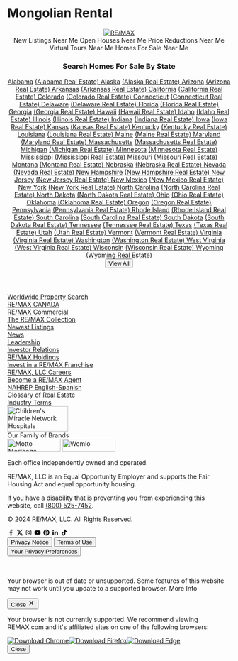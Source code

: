 # Mongolian Rental
<!doctype html>
<html data-n-head-ssr lang="en" data-n-head="%7B%22lang%22:%7B%22ssr%22:%22en%22%7D%7D">
  <head >
    <title>Real Estate, Homes for Sale, Home Values, Agents and Advice | RE/MAX</title><meta data-n-head="ssr" charset="utf-8"><meta data-n-head="ssr" name="google-site-verification" content="DNfEMQTm-Fcep3V_LUmztTa8sT4xHv1CjZ3tqNsUJAQ"><meta data-n-head="ssr" name="viewport" content="width=device-width, initial-scale=1, viewport-fit=cover"><meta data-n-head="ssr" name="facebook-domain-verification" content="l09r0fpqnm56wrh69okdhr85b5c5kc"><meta data-n-head="ssr" data-hid="description" name="description" content="Looking to buy or sell a home? We&#x27;ve got you covered! Check out our property listings and find an experienced RE/MAX agent in your market."><meta data-n-head="ssr" data-hid="ogDescription" property="og:description" content="Looking to buy or sell a home? We&#x27;ve got you covered! Check out our property listings and find an experienced RE/MAX agent in your market."><meta data-n-head="ssr" data-hid="ogTitle" property="og:title" content="Real Estate, Homes for Sale, Home Values, Agents and Advice | RE/MAX"><meta data-n-head="ssr" data-hid="ogUrl" property="og:url" content="https://www.remax.com/"><meta data-n-head="ssr" data-hid="ogImage" property="og:image" content="https://peak-static-prod.remax.eng.remax.tech/web/images/nice-house.jpg"><link data-n-head="ssr" rel="preconnect" href="https://fonts.gstatic.com/"><link data-n-head="ssr" rel="preconnect" href="https://peak-static-prod.remax.eng.remax.tech/web"><link data-n-head="ssr" rel="preconnect" href="https://remax-static.imgix.net/"><link data-n-head="ssr" rel="icon" type="image/x-icon" href="/favicon.ico"><link data-n-head="ssr" rel="stylesheet" href="https://fonts.googleapis.com/css?family=Montserrat:300,400,500,600,700&amp;display=swap"><link data-n-head="ssr" data-hid="canonical" rel="canonical" href="https://www.remax.com/"><script data-n-head="ssr" type="application/ld+json">{"@context":"http://schema.org","@type":"Organization","logo":"https://peak-static-prod.remax.eng.remax.tech/web/branding/REMAX-logo.svg","address":{"@type":"PostalAddress","addressLocality":"Denver, CO","postalCode":"80237","streetAddress":"5075 S. Syracuse Street"},"email":"webmaster@remax.com","faxNumber":"303-796-3599","member":[{"@type":"Organization"}],"name":"RE/MAX, LLC (RMAX)","telephone":"303-770-5531","url":"https://www.remax.com/"}</script><script data-n-head="ssr" nomodule="true">
            var browserBanner = document.getElementById('unsupported-browser-banner')
            if (browserBanner) {
              browserBanner.classList.add('show')
            }
            function closeBanner() {
              browserBanner.classList.remove('show')
            }</script><script data-n-head="ssr" nomodule="true">
            var browserModal = document.getElementById('unsupported-browser-popup')
            openModal();
            function openModal() {
              if (browserModal) {
                browserModal.classList.add('show')
              }
            }
            function closeModal() {
              if (browserModal) {
                browserModal.classList.remove('show')
              }
            }</script><link rel="preload" href="/_nuxt/runtime.7fb2788.js" as="script"><link rel="preload" href="/_nuxt/commons/app.3bbbb61.js" as="script"><link rel="preload" href="/_nuxt/vendors/app.063ee82.css" as="style"><link rel="preload" href="/_nuxt/vendors/app.df1d48e.js" as="script"><link rel="preload" href="/_nuxt/app.ac05d99.css" as="style"><link rel="preload" href="/_nuxt/app.040d724.js" as="script"><link rel="preload" href="/_nuxt/18.d5c3770.css" as="style"><link rel="preload" href="/_nuxt/18.db27fce.js" as="script"><link rel="preload" href="/_nuxt/20.bbe62ee.css" as="style"><link rel="preload" href="/_nuxt/20.2c6c829.js" as="script"><link rel="preload" href="/_nuxt/73.ddb27fc.css" as="style"><link rel="preload" href="/_nuxt/73.0a47861.js" as="script"><link rel="preload" href="/_nuxt/22.1c1c65d.css" as="style"><link rel="preload" href="/_nuxt/22.cd1981b.js" as="script"><link rel="preload" href="/_nuxt/23.e368718.css" as="style"><link rel="preload" href="/_nuxt/23.0742780.js" as="script"><link rel="stylesheet" href="/_nuxt/vendors/app.063ee82.css"><link rel="stylesheet" href="/_nuxt/app.ac05d99.css"><link rel="stylesheet" href="/_nuxt/18.d5c3770.css"><link rel="stylesheet" href="/_nuxt/20.bbe62ee.css"><link rel="stylesheet" href="/_nuxt/73.ddb27fc.css"><link rel="stylesheet" href="/_nuxt/22.1c1c65d.css"><link rel="stylesheet" href="/_nuxt/23.e368718.css">
  </head>
  <body class="theme-remax" data-n-head="%7B%22class%22:%7B%22ssr%22:%5B%22theme-remax%22%5D%7D%7D">
    <div data-server-rendered="true" id="__nuxt"><!----><div id="__layout"><div class="REMAX" data-v-6ac800b4><header id="overview" class="header noprint" data-v-29608d91 data-v-6ac800b4><nav data-test="site-navigation" class="navigation fixed" data-v-29608d91><a href="/" aria-current="page" class="router-link-exact-active router-link-active logo" data-v-0ca5bd46 data-v-29608d91><img src="https://peak-static-prod.remax.eng.remax.tech/web/branding/REMAX-logo.svg" lazy="" alt="RE/MAX" class="logo-img" data-v-f4f22814 data-v-0ca5bd46> <h4 data-test="sponsoring-office" class="office office--animated" style="display:none;" data-v-0ca5bd46>
      
      <div class="office-overlay" data-v-0ca5bd46></div></h4></a> <!----> <ul class="utilities ml-auto" data-v-29608d91><li class="ml-1 sm:ml-3" data-v-29608d91><button data-test="d-button" type="button" class="header-link dbutton dbutton-remax minimal icon-left secondary" data-v-41c25b68 data-v-29608d91><svg role="presentation" width="16" height="16" viewBox="0 0 24 24" focusable="false" aria-hidden="true" class="d-icon DIcon" data-v-e46db04e data-v-29608d91><path d="M15.5 14h-.79l-.28-.27A6.471 6.471 0 0 0 16 9.5 6.5 6.5 0 1 0 9.5 16c1.61 0 3.09-.59 4.23-1.57l.27.28v.79l5 4.99L20.49 19l-4.99-5zm-6 0C7.01 14 5 11.99 5 9.5S7.01 5 9.5 5 14 7.01 14 9.5 11.99 14 9.5 14z" class="path-0" data-v-e46db04e></path></svg> <span class="hidden md:inline" data-v-41c25b68 data-v-29608d91>Search</span></button></li> <li class="ml-2 sm:ml-4" data-v-29608d91><button data-test="account-side-menu-button" type="button" class="header-link dbutton dbutton-remax minimal icon-left secondary" data-v-41c25b68 data-v-29608d91><!----> <span class="hidden md:inline" data-v-41c25b68 data-v-29608d91>Account</span></button></li> <li class="utilities-mobile" data-v-29608d91><svg role="presentation" width="16" height="16" viewBox="0 0 24 24" focusable="false" aria-hidden="true" class="utilities-mobile-menu d-icon DIcon" data-v-e46db04e data-v-29608d91><path d="M3 18h18v-2H3v2zm0-5h18v-2H3v2zm0-7v2h18V6H3z" class="path-0" data-v-e46db04e></path></svg></li> <li class="utilities-button" data-v-29608d91><button data-test="d-button" type="button" class="dbutton dbutton-remax icon-left secondary" data-v-41c25b68 data-v-29608d91><svg role="presentation" width="16" height="16" viewBox="0 0 24 24" focusable="false" aria-hidden="true" class="d-icon DIcon" data-v-e46db04e data-v-29608d91><path d="M3 18h18v-2H3v2zm0-5h18v-2H3v2zm0-7v2h18V6H3z" class="path-0" data-v-e46db04e></path></svg>
          Menu
        </button></li></ul></nav></header> <!----> <aside class="account-side-container fixed w-screen transform translate-x-full inactive remax" data-v-b91172f0 data-v-6ac800b4><div data-test="sidebar-overlay" class="backing absolute h-full w-full opacity-0 transition-opacity duration-1000" data-v-b91172f0></div> <div class="content" data-v-b91172f0><!----> <!----> <!----></div></aside> <main data-test="active-page" class="page-component corporate" data-v-6ac800b4><div><section class="relative" data-v-dfc0f9ec><div class="hero-image" data-v-dfc0f9ec></div> <div class="quick-search-container" data-v-dfc0f9ec><div data-test="quick-search" class="quick-search-search quick-search quick-search--corporate" data-v-977a2902 data-v-dfc0f9ec><div class="quick-search__tabs" data-v-977a2902><button data-test="quicksearch-tab-Buy-button" class="dtab dtab--remax dtab--corporate dtab--corporate--remax active" data-v-1a0d544d data-v-977a2902>
      Buy
    </button><button data-test="quicksearch-tab-Rent-button" class="dtab dtab--remax dtab--corporate dtab--corporate--remax" data-v-1a0d544d data-v-977a2902>
      Rent
    </button><button data-test="quicksearch-tab-Sell-button" class="dtab dtab--remax dtab--corporate dtab--corporate--remax" data-v-1a0d544d data-v-977a2902>
      Sell
    </button><button data-test="quicksearch-tab-Agents-button" class="dtab dtab--remax dtab--corporate dtab--corporate--remax" data-v-1a0d544d data-v-977a2902>
      Agents
    </button><button data-test="quicksearch-tab-Offices-button" class="dtab dtab--remax dtab--corporate dtab--corporate--remax" data-v-1a0d544d data-v-977a2902>
      Offices
    </button> </div> <div class="quick-search__tab-content" data-v-977a2902><div class="quick-search__input-wrapper" data-v-977a2902><div placeholder="" class="flex content-center h-full flex-1 min-w-0 quick-search__input" data-v-411cc6ae data-v-977a2902><!----> <div data-test="autocomplete-input-wrapper" class="flex-1 relative" data-v-411cc6ae><label class="dlabel dlabel--remax" data-v-54a2c4a4 data-v-411cc6ae> <span class="sr-only" data-v-54a2c4a4 data-v-411cc6ae>Location</span> <input data-test="autocomplete-input" autocomplete="off" placeholder="" value="" class="search with-button" data-v-54a2c4a4 data-v-411cc6ae> <!----></label> <div data-test="d-dropdown" class="autocomplete-dropdown z-50 pt-4 ddropdown ddropdown--remax" data-v-4299c5b7 data-v-411cc6ae><div class="ml-4 pb-4" data-v-4299c5b7 data-v-411cc6ae>
        No results found
      </div> <!----> <!----> <!----></div> <div style="display:;" data-v-411cc6ae><div data-test="quick-search-placeholder" class="quick-search__placeholder" data-v-411cc6ae data-v-977a2902><span class="quick-search__placeholder-text" data-v-411cc6ae data-v-977a2902>
              Address, City, ZIP, and
            </span> <span class="ml-1 dtooltip dtooltip--remax" data-v-70d52ef8 data-v-977a2902><span class="dtooltip-trigger dtooltip-trigger--remax" data-v-70d52ef8><span class="quick-search__tooltip" data-v-70d52ef8 data-v-977a2902>More</span> </span> <span class="dtooltip-container dtooltip-container--remax" style="display:none;" data-v-70d52ef8><span class="dtooltip-arrow-container dtooltip-arrow-container--remax" data-v-70d52ef8><span class="dtooltip-arrow dtooltip-arrow--remax" data-v-70d52ef8></span></span> <div class="tooltip" data-v-70d52ef8 data-v-977a2902><span class="text-sm" data-v-70d52ef8 data-v-977a2902><b data-v-70d52ef8 data-v-977a2902>Additional search fields: </b>
                  Neighborhood, School District, or MLS
                </span></div></span> <!----></span></div></div></div> <button data-test="submit-autocomplete-button" type="button" aria-label="Search" class="search-button dbutton dbutton-remax" data-v-41c25b68 data-v-411cc6ae><svg role="presentation" width="16" height="16" viewBox="0 0 24 24" focusable="false" aria-hidden="true" class="search-button-icon d-icon DIcon" data-v-e46db04e data-v-411cc6ae><path d="M15.5 14h-.79l-.28-.27A6.471 6.471 0 0 0 16 9.5 6.5 6.5 0 1 0 9.5 16c1.61 0 3.09-.59 4.23-1.57l.27.28v.79l5 4.99L20.49 19l-4.99-5zm-6 0C7.01 14 5 11.99 5 9.5S7.01 5 9.5 5 14 7.01 14 9.5 11.99 14 9.5 14z" class="path-0" data-v-e46db04e></path></svg></button></div></div></div></div> <span class="quick-search-info" data-v-dfc0f9ec><svg role="presentation" width="16" height="16" viewBox="0 0 24 24" focusable="false" aria-hidden="true" class="d-icon DIcon" data-v-e46db04e data-v-dfc0f9ec><path d="M11.52 4V1L7.68 5l3.84 4V6c3.178 0 5.76 2.69 5.76 6 0 1.01-.24 1.97-.672 2.8l1.402 1.46A8.174 8.174 0 0 0 19.2 12c0-4.42-3.437-8-7.68-8zm0 14c-3.178 0-5.76-2.69-5.76-6 0-1.01.24-1.97.672-2.8L5.03 7.74A8.174 8.174 0 0 0 3.84 12c0 4.42 3.437 8 7.68 8v3l3.84-4-3.84-4v3z" class="path-0" data-v-e46db04e></path></svg>Listing Data Last Updated Today At 6:13 AM</span></div></section> <section class="most-trusted-banner" data-v-11333054><div class="sm:w-1/6 m-auto" data-v-11333054><img src="https://remax-static.imgix.net/web/homepage/bmta-red-2024.png?ixlib=js-3.6.0&amp;auto=format%2Ccompress&amp;width=57&amp;height=80&amp;s=ce635a92ddaea696ba92e46bc84c5d49" width="57" height="80" alt="Brand Spark Logo" lazy="" class="brandspark-logo" data-v-11333054></div> <div class="ml-4 md:ml-2" data-v-11333054><h2 class="text-sm font-bold leading-normal my-2" data-v-11333054>
      Voted #1 Most Trusted Real Estate Agents in the USA
    </h2> <p class="text-xs" data-v-11333054>
      Voted most trusted Real Estate Agency brand by American shoppers based on the BrandSpark® American Trust Study, years 2023, 2022 and 2019.
    </p></div></section> <div data-test="image-text" class="container px-0 pt-7 sm:pt-10 pb-4" data-v-04089264><div class="flex flex-col lg:flex-row mb-8" data-v-04089264><div data-test="image-block" class="lg:w-1/2 lg:pr-6 xl:pr-8 pb-2" data-v-04089264><div aria-label="Find a RE/MAX Agent" class="fixed-aspect-ratio" data-v-04089264>
         
      </div></div> <div class="lg:w-1/2 mt-3 lg:mt-0" data-v-04089264><h1 class="title" data-v-04089264>
        Have confidence in any market with us.
      </h1> <p class="mb-5" data-v-04089264>
        RE/MAX<sup data-v-04089264>®</sup> agents have the experience to get the job done in today’s market<sup data-v-04089264>1</sup>, backed by a robust network of over 140,000 agents in more than 9,000 offices worldwide. With our extensive global connections and deep local insights, you gain an edge that transcends what you'll find online. Regardless of market conditions, life moves on—people need to move, sell and buy. RE/MAX agents understand that market shifts open new doors of opportunity, and with a trusted and experienced RE/MAX agent, these opportunities are yours to seize.
      </p> <p class="mb-1" data-v-04089264>
        The right time to move is when you're with the right agent—nobody sells more real estate than RE/MAX<sup data-v-04089264>2</sup>.
      </p> <p class="text-2xs" data-v-04089264><sup data-v-04089264>1, 2</sup>As measured by residential transaction sides.
      </p> <a href="/real-estate-agents" target="_blank" data-v-04089264><button data-test="d-button" type="button" class="mt-6 dbutton dbutton-remax secondary" data-v-41c25b68 data-v-04089264>
          Find Your RE/MAX Agent Today
        </button></a></div></div></div> <div class="quicksearch" data-v-2806ffd0><div class="text-center mb-8" data-v-2806ffd0><h2 class="mb-2" data-v-2806ffd0>
      Popular Searches Nearby
    </h2></div> <div class="quicksearch-container" data-v-2806ffd0><div data-test="quick-search-tile-block-new-listings" class="quicksearch-tile" data-v-2806ffd0><div class="quicksearch-image" data-v-2806ffd0><img src="https://remax-static.imgix.net/web/homepage/01_NewListings.jpg?ixlib=js-3.6.0&amp;auto=format%2Ccompress&amp;width=542&amp;height=339&amp;s=521ad73fccf79a3e78cb9cc27984d2d7" width="542" height="339" alt="New Listings" lazy="" data-v-2806ffd0></div> <p class="quicksearch-text" data-v-2806ffd0>
        New Listings
      </p></div><div data-test="quick-search-tile-block-luxury" class="quicksearch-tile" data-v-2806ffd0><div class="quicksearch-image" data-v-2806ffd0><img src="https://remax-static.imgix.net/web/homepage/02_LuxuryHomes.jpg?ixlib=js-3.6.0&amp;auto=format%2Ccompress&amp;width=542&amp;height=339&amp;s=61dc076f7e16c7c4953f3ab2a79289d8" width="542" height="339" alt="Luxury Homes" lazy="" data-v-2806ffd0></div> <p class="quicksearch-text" data-v-2806ffd0>
        Luxury Homes
      </p></div><div data-test="quick-search-tile-block-open-houses" class="quicksearch-tile" data-v-2806ffd0><div class="quicksearch-image" data-v-2806ffd0><img src="https://remax-static.imgix.net/web/homepage/03_OpenHouses.jpg?ixlib=js-3.6.0&amp;auto=format%2Ccompress&amp;width=542&amp;height=339&amp;s=b1e1a2e333b5ea28bfb8ea22645147e4" width="542" height="339" alt="Open Houses" lazy="" data-v-2806ffd0></div> <p class="quicksearch-text" data-v-2806ffd0>
        Open Houses
      </p></div><div data-test="quick-search-tile-block-price-reduced" class="quicksearch-tile" data-v-2806ffd0><div class="quicksearch-image" data-v-2806ffd0><img src="https://remax-static.imgix.net/web/homepage/04_PriceReductions.jpg?ixlib=js-3.6.0&amp;auto=format%2Ccompress&amp;width=542&amp;height=339&amp;s=8ac91f64c7a999d2a3ecdb848922b961" width="542" height="339" alt="Price Reductions" lazy="" data-v-2806ffd0></div> <p class="quicksearch-text" data-v-2806ffd0>
        Price Reductions
      </p></div><div data-test="quick-search-tile-block-virtual-tours" class="quicksearch-tile" data-v-2806ffd0><div class="quicksearch-image" data-v-2806ffd0><img src="https://remax-static.imgix.net/web/homepage/05_VirtualTours.jpg?ixlib=js-3.6.0&amp;auto=format%2Ccompress&amp;width=542&amp;height=339&amp;s=e75c4809be4327af149c2828a00976de" width="542" height="339" alt="Virtual Tours" lazy="" data-v-2806ffd0></div> <p class="quicksearch-text" data-v-2806ffd0>
        Virtual Tours
      </p></div> <div class="quicksearch-tile" data-v-2806ffd0><div class="quicksearch-image quicksearch-image--darker" data-v-2806ffd0><a href="https://www.remax.com/resources/childrensmiraclenetwork" target="_blank" aria-label="Miracle Homes" data-test="quick-search-tile-block-miracle-homes" data-v-2806ffd0><img src="https://remax-static.imgix.net/web/childrens_hospitals/childrens_hospital.jpg?ixlib=js-3.6.0&amp;auto=format%2Ccompress&amp;width=542&amp;height=339&amp;s=e1169983e5219ce0e6b8539eb9e09cd7" width="542" height="339" alt="Miracle Homes" lazy="" data-v-2806ffd0></a></div> <p data-v-2806ffd0><a href="https://www.remax.com/resources/childrensmiraclenetwork" target="_blank" class="quicksearch-text inline-block" data-v-2806ffd0>
          Miracle Homes
        </a></p></div></div></div> <div class="homepage-cta homepage-cta--left" data-v-1473cf5c><div class="homepage-cta-row homepage-cta-row--left" data-v-1473cf5c><div class="homepage-cta-column" data-v-1473cf5c><div class="homepage-cta-box" data-v-1473cf5c><h3 class="homepage-cta-title" data-v-1473cf5c>
          Get the App
        </h3> <p class="homepage-cta-content" data-v-1473cf5c>
          Finding your dream home just got easier. Our home search app allows you to continue your search for available listings from the convenience of your smartphone or tablet — anytime, anywhere. Save homes you love, request information, schedule showings, and receive push notifications within minutes of homes hitting the market.
        </p> <a data-test="link" href="/mobile-apps" class="homepage-cta-link" data-v-1473cf5c>
          Learn More
        </a> <div class="homepage-cta-buttons" data-v-1473cf5c><a href="https://27un2.app.link/TekcbLQCM3" target="_blank" class="mr-2 sm:mr-4" data-v-1473cf5c><img load="lazy" src="https://peak-static-prod.remax.eng.remax.tech/web/mobile-apps-images/img-badge-app_store.svg" alt="Apple Store" class="homepage-cta-button" data-v-1473cf5c></a> <a href="https://27un2.app.link/TekcbLQCM3" target="_blank" data-v-1473cf5c><img load="lazy" src="https://peak-static-prod.remax.eng.remax.tech/web/mobile-apps-images/img-badge-google_play.svg" alt="Google Play" class="homepage-cta-button" data-v-1473cf5c></a></div></div></div> <div class="homepage-cta-hand" data-v-1473cf5c></div></div></div> <div class="blog-block py-20 bg-grey-lighter" data-v-2aefcf82><div class="container mx-auto px-4" data-v-2aefcf82><h2 data-test="title" class="text-center mb-6" data-v-2aefcf82>
      RE/MAX News
    </h2> <div class="flex flex-col lg:flex-row items-stretch my-2 shadow bg-white" data-v-2aefcf82><div class="blog-image placeholder lg:h-auto lg:w-1/2 xl:w-2/3" data-v-2aefcf82></div> <div class="blog-info lg:w-1/2 xl:w-1/3" data-v-2aefcf82><div class="mb-8" data-v-2aefcf82><h4 class="placeholder title" data-v-2aefcf82></h4> <h6 class="placeholder date mt-4 mb-1" data-v-2aefcf82></h6> <h6 class="placeholder tags mb-4" data-v-2aefcf82></h6> <p class="placeholder content" data-v-2aefcf82></p></div> <div class="flex items-center" data-v-2aefcf82><div class="text-sm" data-v-2aefcf82><span class="placeholder link" data-v-2aefcf82></span></div></div></div></div></div></div> <div data-v-715b73a7><section class="wcl wcl--right wcl--white" data-v-715b73a7><div class="wcl-container" data-v-715b73a7><div class="wcl-content" data-v-715b73a7><img src="" lazy="" data-src="https://media.remax-prod.eng.remax.tech/9883e187-6f7f-3727-9d7f-b4e87dd89a6a/worldmap.png" alt="Worldwide" class="wcl-icon" data-v-f4f22814 data-v-715b73a7> <h2 class="wcl-title" data-v-715b73a7>
          Worldwide
        </h2> <span class="wcl-divider" style="display:;" data-v-715b73a7></span> <h3 class="wcl-subtitle" data-v-715b73a7>
          One World. One Search.
        </h3> <a alt="Worldwide" href="https://global.remax.com/" target="_blank" data-v-715b73a7><button data-test="d-button" type="button" class="wcl-button dbutton dbutton-remax outline" data-v-41c25b68 data-v-715b73a7>
            Search Global
          </button></a></div></div> <div class="wcl-overlay" data-v-715b73a7></div></section><section class="wcl wcl--left wcl--black" data-v-715b73a7><div class="wcl-container" data-v-715b73a7><div class="wcl-content" data-v-715b73a7><img src="" lazy="" data-src="https://media.remax-prod.eng.remax.tech/ed03ac06-4d95-3f3d-85d1-c2915e1466c2/commercial.png" alt="Commercial" class="wcl-icon" data-v-f4f22814 data-v-715b73a7> <h2 class="wcl-title" data-v-715b73a7>
          Commercial
        </h2> <span class="wcl-divider" style="display:;" data-v-715b73a7></span> <h3 class="wcl-subtitle" data-v-715b73a7>
          Commercial with Confidence
        </h3> <a alt="Commercial" href="http://www.remaxcommercial.com/" target="_blank" data-v-715b73a7><button data-test="d-button" type="button" class="wcl-button dbutton dbutton-remax white outline" data-v-41c25b68 data-v-715b73a7>
            Explore Commercial Real Estate
          </button></a></div></div> <div class="wcl-overlay" data-v-715b73a7></div></section><section class="wcl wcl--right wcl--blue" data-v-715b73a7><div class="wcl-container" data-v-715b73a7><div class="wcl-content" data-v-715b73a7><img src="" lazy="" data-src="https://media.remax-prod.eng.remax.tech/868d7bce-0109-34ae-a054-4762c4966f4b/collection.png" alt="Luxury" class="wcl-icon" data-v-f4f22814 data-v-715b73a7> <h2 class="wcl-title" data-v-715b73a7>
          Luxury
        </h2> <span class="wcl-divider" style="display:;" data-v-715b73a7></span> <h3 class="wcl-subtitle" data-v-715b73a7>
          Fine Homes &amp; Luxury Properties
        </h3> <div alt="Luxury" href="https://remax.com/luxury/" target="_blank" data-v-715b73a7><button data-test="d-button" type="button" class="wcl-button dbutton dbutton-remax white outline" data-v-41c25b68 data-v-715b73a7>
            Discover Luxury
          </button></div></div></div> <div class="wcl-overlay" data-v-715b73a7></div></section></div> <section data-test="popular-search-links-section" class="container mt-12" data-v-148f8f2a><h3 class="links-header" data-v-148f8f2a>
    Popular Real Estate Searches
  </h3> <div class="links-section" data-v-148f8f2a><span class="my-1 pr-2 block" data-v-148f8f2a><a data-test="popular-search-link-new-listings" role="button" class="popular-search-link dlink dlink--remax" data-v-2555008e data-v-148f8f2a>
        New Listings Near Me
      </a></span><span class="my-1 pr-2 block" data-v-148f8f2a><a data-test="popular-search-link-open-houses" role="button" class="popular-search-link dlink dlink--remax" data-v-2555008e data-v-148f8f2a>
        Open Houses Near Me
      </a></span><span class="my-1 pr-2 block" data-v-148f8f2a><a data-test="popular-search-link-price-reduced" role="button" class="popular-search-link dlink dlink--remax" data-v-2555008e data-v-148f8f2a>
        Price Reductions Near Me
      </a></span><span class="my-1 pr-2 block" data-v-148f8f2a><a data-test="popular-search-link-virtual-tours" role="button" class="popular-search-link dlink dlink--remax" data-v-2555008e data-v-148f8f2a>
        Virtual Tours Near Me
      </a></span><span class="my-1 pr-2 block" data-v-148f8f2a><a data-test="popular-search-link-homes-for-sale" role="button" class="popular-search-link dlink dlink--remax" data-v-2555008e data-v-148f8f2a>
        Homes For Sale Near Me
      </a></span></div></section> <section data-test="state-search-links-section" class="container my-12" data-v-762cb3f1><h3 class="state-links-header" data-v-762cb3f1>
    Search Homes For Sale By State
  </h3> <div class="state-links-section collapsed" data-v-762cb3f1><span class="my-1 pr-2 block" data-v-762cb3f1><a href="/state/al" data-v-762cb3f1>Alabama</a> <a href="/homes-for-sale/al" data-test="state-search-link" data-v-762cb3f1>
        (Alabama Real Estate)
      </a></span><span class="my-1 pr-2 block" data-v-762cb3f1><a href="/state/ak" data-v-762cb3f1>Alaska</a> <a href="/homes-for-sale/ak" data-test="state-search-link" data-v-762cb3f1>
        (Alaska Real Estate)
      </a></span><span class="my-1 pr-2 block" data-v-762cb3f1><a href="/state/az" data-v-762cb3f1>Arizona</a> <a href="/homes-for-sale/az" data-test="state-search-link" data-v-762cb3f1>
        (Arizona Real Estate)
      </a></span><span class="my-1 pr-2 block" data-v-762cb3f1><a href="/state/ar" data-v-762cb3f1>Arkansas</a> <a href="/homes-for-sale/ar" data-test="state-search-link" data-v-762cb3f1>
        (Arkansas Real Estate)
      </a></span><span class="my-1 pr-2 block" data-v-762cb3f1><a href="/state/ca" data-v-762cb3f1>California</a> <a href="/homes-for-sale/ca" data-test="state-search-link" data-v-762cb3f1>
        (California Real Estate)
      </a></span><span class="my-1 pr-2 block" data-v-762cb3f1><a href="/state/co" data-v-762cb3f1>Colorado</a> <a href="/homes-for-sale/co" data-test="state-search-link" data-v-762cb3f1>
        (Colorado Real Estate)
      </a></span><span class="my-1 pr-2 block" data-v-762cb3f1><a href="/state/ct" data-v-762cb3f1>Connecticut</a> <a href="/homes-for-sale/ct" data-test="state-search-link" data-v-762cb3f1>
        (Connecticut Real Estate)
      </a></span><span class="my-1 pr-2 block" data-v-762cb3f1><a href="/state/de" data-v-762cb3f1>Delaware</a> <a href="/homes-for-sale/de" data-test="state-search-link" data-v-762cb3f1>
        (Delaware Real Estate)
      </a></span><span class="my-1 pr-2 block" data-v-762cb3f1><a href="/state/fl" data-v-762cb3f1>Florida</a> <a href="/homes-for-sale/fl" data-test="state-search-link" data-v-762cb3f1>
        (Florida Real Estate)
      </a></span><span class="my-1 pr-2 block" data-v-762cb3f1><a href="/state/ga" data-v-762cb3f1>Georgia</a> <a href="/homes-for-sale/ga" data-test="state-search-link" data-v-762cb3f1>
        (Georgia Real Estate)
      </a></span><span class="my-1 pr-2 block" data-v-762cb3f1><a href="/state/hi" data-v-762cb3f1>Hawaii</a> <a href="/homes-for-sale/hi" data-test="state-search-link" data-v-762cb3f1>
        (Hawaii Real Estate)
      </a></span><span class="my-1 pr-2 block" data-v-762cb3f1><a href="/state/id" data-v-762cb3f1>Idaho</a> <a href="/homes-for-sale/id" data-test="state-search-link" data-v-762cb3f1>
        (Idaho Real Estate)
      </a></span><span class="my-1 pr-2 block" data-v-762cb3f1><a href="/state/il" data-v-762cb3f1>Illinois</a> <a href="/homes-for-sale/il" data-test="state-search-link" data-v-762cb3f1>
        (Illinois Real Estate)
      </a></span><span class="my-1 pr-2 block" data-v-762cb3f1><a href="/state/in" data-v-762cb3f1>Indiana</a> <a href="/homes-for-sale/in" data-test="state-search-link" data-v-762cb3f1>
        (Indiana Real Estate)
      </a></span><span class="my-1 pr-2 block" data-v-762cb3f1><a href="/state/ia" data-v-762cb3f1>Iowa</a> <a href="/homes-for-sale/ia" data-test="state-search-link" data-v-762cb3f1>
        (Iowa Real Estate)
      </a></span><span class="my-1 pr-2 block" data-v-762cb3f1><a href="/state/ks" data-v-762cb3f1>Kansas</a> <a href="/homes-for-sale/ks" data-test="state-search-link" data-v-762cb3f1>
        (Kansas Real Estate)
      </a></span><span class="my-1 pr-2 block" data-v-762cb3f1><a href="/state/ky" data-v-762cb3f1>Kentucky</a> <a href="/homes-for-sale/ky" data-test="state-search-link" data-v-762cb3f1>
        (Kentucky Real Estate)
      </a></span><span class="my-1 pr-2 block" data-v-762cb3f1><a href="/state/la" data-v-762cb3f1>Louisiana</a> <a href="/homes-for-sale/la" data-test="state-search-link" data-v-762cb3f1>
        (Louisiana Real Estate)
      </a></span><span class="my-1 pr-2 block" data-v-762cb3f1><a href="/state/me" data-v-762cb3f1>Maine</a> <a href="/homes-for-sale/me" data-test="state-search-link" data-v-762cb3f1>
        (Maine Real Estate)
      </a></span><span class="my-1 pr-2 block" data-v-762cb3f1><a href="/state/md" data-v-762cb3f1>Maryland</a> <a href="/homes-for-sale/md" data-test="state-search-link" data-v-762cb3f1>
        (Maryland Real Estate)
      </a></span><span class="my-1 pr-2 block" data-v-762cb3f1><a href="/state/ma" data-v-762cb3f1>Massachusetts</a> <a href="/homes-for-sale/ma" data-test="state-search-link" data-v-762cb3f1>
        (Massachusetts Real Estate)
      </a></span><span class="my-1 pr-2 block" data-v-762cb3f1><a href="/state/mi" data-v-762cb3f1>Michigan</a> <a href="/homes-for-sale/mi" data-test="state-search-link" data-v-762cb3f1>
        (Michigan Real Estate)
      </a></span><span class="my-1 pr-2 block" data-v-762cb3f1><a href="/state/mn" data-v-762cb3f1>Minnesota</a> <a href="/homes-for-sale/mn" data-test="state-search-link" data-v-762cb3f1>
        (Minnesota Real Estate)
      </a></span><span class="my-1 pr-2 block" data-v-762cb3f1><a href="/state/ms" data-v-762cb3f1>Mississippi</a> <a href="/homes-for-sale/ms" data-test="state-search-link" data-v-762cb3f1>
        (Mississippi Real Estate)
      </a></span><span class="my-1 pr-2 block" data-v-762cb3f1><a href="/state/mo" data-v-762cb3f1>Missouri</a> <a href="/homes-for-sale/mo" data-test="state-search-link" data-v-762cb3f1>
        (Missouri Real Estate)
      </a></span><span class="my-1 pr-2 block" data-v-762cb3f1><a href="/state/mt" data-v-762cb3f1>Montana</a> <a href="/homes-for-sale/mt" data-test="state-search-link" data-v-762cb3f1>
        (Montana Real Estate)
      </a></span><span class="my-1 pr-2 block" data-v-762cb3f1><a href="/state/ne" data-v-762cb3f1>Nebraska</a> <a href="/homes-for-sale/ne" data-test="state-search-link" data-v-762cb3f1>
        (Nebraska Real Estate)
      </a></span><span class="my-1 pr-2 block" data-v-762cb3f1><a href="/state/nv" data-v-762cb3f1>Nevada</a> <a href="/homes-for-sale/nv" data-test="state-search-link" data-v-762cb3f1>
        (Nevada Real Estate)
      </a></span><span class="my-1 pr-2 block" data-v-762cb3f1><a href="/state/nh" data-v-762cb3f1>New Hampshire</a> <a href="/homes-for-sale/nh" data-test="state-search-link" data-v-762cb3f1>
        (New Hampshire Real Estate)
      </a></span><span class="my-1 pr-2 block" data-v-762cb3f1><a href="/state/nj" data-v-762cb3f1>New Jersey</a> <a href="/homes-for-sale/nj" data-test="state-search-link" data-v-762cb3f1>
        (New Jersey Real Estate)
      </a></span><span class="my-1 pr-2 block" data-v-762cb3f1><a href="/state/nm" data-v-762cb3f1>New Mexico</a> <a href="/homes-for-sale/nm" data-test="state-search-link" data-v-762cb3f1>
        (New Mexico Real Estate)
      </a></span><span class="my-1 pr-2 block" data-v-762cb3f1><a href="/state/ny" data-v-762cb3f1>New York</a> <a href="/homes-for-sale/ny" data-test="state-search-link" data-v-762cb3f1>
        (New York Real Estate)
      </a></span><span class="my-1 pr-2 block" data-v-762cb3f1><a href="/state/nc" data-v-762cb3f1>North Carolina</a> <a href="/homes-for-sale/nc" data-test="state-search-link" data-v-762cb3f1>
        (North Carolina Real Estate)
      </a></span><span class="my-1 pr-2 block" data-v-762cb3f1><a href="/state/nd" data-v-762cb3f1>North Dakota</a> <a href="/homes-for-sale/nd" data-test="state-search-link" data-v-762cb3f1>
        (North Dakota Real Estate)
      </a></span><span class="my-1 pr-2 block" data-v-762cb3f1><a href="/state/oh" data-v-762cb3f1>Ohio</a> <a href="/homes-for-sale/oh" data-test="state-search-link" data-v-762cb3f1>
        (Ohio Real Estate)
      </a></span><span class="my-1 pr-2 block" data-v-762cb3f1><a href="/state/ok" data-v-762cb3f1>Oklahoma</a> <a href="/homes-for-sale/ok" data-test="state-search-link" data-v-762cb3f1>
        (Oklahoma Real Estate)
      </a></span><span class="my-1 pr-2 block" data-v-762cb3f1><a href="/state/or" data-v-762cb3f1>Oregon</a> <a href="/homes-for-sale/or" data-test="state-search-link" data-v-762cb3f1>
        (Oregon Real Estate)
      </a></span><span class="my-1 pr-2 block" data-v-762cb3f1><a href="/state/pa" data-v-762cb3f1>Pennsylvania</a> <a href="/homes-for-sale/pa" data-test="state-search-link" data-v-762cb3f1>
        (Pennsylvania Real Estate)
      </a></span><span class="my-1 pr-2 block" data-v-762cb3f1><a href="/state/ri" data-v-762cb3f1>Rhode Island</a> <a href="/homes-for-sale/ri" data-test="state-search-link" data-v-762cb3f1>
        (Rhode Island Real Estate)
      </a></span><span class="my-1 pr-2 block" data-v-762cb3f1><a href="/state/sc" data-v-762cb3f1>South Carolina</a> <a href="/homes-for-sale/sc" data-test="state-search-link" data-v-762cb3f1>
        (South Carolina Real Estate)
      </a></span><span class="my-1 pr-2 block" data-v-762cb3f1><a href="/state/sd" data-v-762cb3f1>South Dakota</a> <a href="/homes-for-sale/sd" data-test="state-search-link" data-v-762cb3f1>
        (South Dakota Real Estate)
      </a></span><span class="my-1 pr-2 block" data-v-762cb3f1><a href="/state/tn" data-v-762cb3f1>Tennessee</a> <a href="/homes-for-sale/tn" data-test="state-search-link" data-v-762cb3f1>
        (Tennessee Real Estate)
      </a></span><span class="my-1 pr-2 block" data-v-762cb3f1><a href="/state/tx" data-v-762cb3f1>Texas</a> <a href="/homes-for-sale/tx" data-test="state-search-link" data-v-762cb3f1>
        (Texas Real Estate)
      </a></span><span class="my-1 pr-2 block" data-v-762cb3f1><a href="/state/ut" data-v-762cb3f1>Utah</a> <a href="/homes-for-sale/ut" data-test="state-search-link" data-v-762cb3f1>
        (Utah Real Estate)
      </a></span><span class="my-1 pr-2 block" data-v-762cb3f1><a href="/state/vt" data-v-762cb3f1>Vermont</a> <a href="/homes-for-sale/vt" data-test="state-search-link" data-v-762cb3f1>
        (Vermont Real Estate)
      </a></span><span class="my-1 pr-2 block" data-v-762cb3f1><a href="/state/va" data-v-762cb3f1>Virginia</a> <a href="/homes-for-sale/va" data-test="state-search-link" data-v-762cb3f1>
        (Virginia Real Estate)
      </a></span><span class="my-1 pr-2 block" data-v-762cb3f1><a href="/state/wa" data-v-762cb3f1>Washington</a> <a href="/homes-for-sale/wa" data-test="state-search-link" data-v-762cb3f1>
        (Washington Real Estate)
      </a></span><span class="my-1 pr-2 block" data-v-762cb3f1><a href="/state/wv" data-v-762cb3f1>West Virginia</a> <a href="/homes-for-sale/wv" data-test="state-search-link" data-v-762cb3f1>
        (West Virginia Real Estate)
      </a></span><span class="my-1 pr-2 block" data-v-762cb3f1><a href="/state/wi" data-v-762cb3f1>Wisconsin</a> <a href="/homes-for-sale/wi" data-test="state-search-link" data-v-762cb3f1>
        (Wisconsin Real Estate)
      </a></span><span class="my-1 pr-2 block" data-v-762cb3f1><a href="/state/wy" data-v-762cb3f1>Wyoming</a> <a href="/homes-for-sale/wy" data-test="state-search-link" data-v-762cb3f1>
        (Wyoming Real Estate)
      </a></span></div> <button data-test="state-links-expand-button" type="button" class="state-links-expand-button dbutton dbutton-remax link secondary" data-v-41c25b68 data-v-762cb3f1>
    View All
  </button></section></div></main> <footer class="footer noprint" data-v-0ffecb83 data-v-6ac800b4><!----> <div class="footer-directory directory" data-v-0ffecb83><div class="directory-column" data-v-0ffecb83><a href="https://global.remax.com/default.aspx" target="_blank" class="directory-link" data-v-0ffecb83>Worldwide Property Search</a> <br data-v-0ffecb83> <a href="https://www.remax.ca" target="_blank" class="directory-link" data-v-0ffecb83>RE/MAX CANADA</a> <br data-v-0ffecb83> <a href="http://www.remaxcommercial.com/" target="_blank" class="directory-link" data-v-0ffecb83>RE/MAX Commercial</a> <br data-v-0ffecb83> <a href="https://www.remax.com/luxury" target="_blank" class="directory-link" data-v-0ffecb83>The RE/MAX Collection</a></div> <div class="directory-column" data-v-0ffecb83><a href="/new-listings" class="directory-link" data-v-0ffecb83>
        Newest <!---->Listings
      </a> <br data-v-0ffecb83> <a href="https://news.remax.com" target="_blank" class="directory-link" data-v-0ffecb83>News</a> <br data-v-0ffecb83> <a href="https://news.remax.com/leadership" target="_blank" class="directory-link" data-v-0ffecb83>Leadership</a> <br data-v-0ffecb83> <a href="https://investors.remax.com/investor-relations/home/default.aspx" target="_blank" class="directory-link" data-v-0ffecb83>Investor Relations</a></div> <div class="directory-column" data-v-0ffecb83><a href="https://www.remaxholdings.com/" target="_blank" class="directory-link" data-v-0ffecb83>RE/MAX Holdings</a> <br data-v-0ffecb83> <a href="https://franchise.remax.com/" target="_blank" class="directory-link" data-v-0ffecb83>Invest in a RE/MAX Franchise</a> <br data-v-0ffecb83> <a href="https://www.remax.com/careers" target="_blank" class="directory-link" data-v-0ffecb83>RE/MAX, LLC Careers</a> <br data-v-0ffecb83> <a href="https://www.joinremax.com/" target="_blank" class="directory-link" data-v-0ffecb83>Become a RE/MAX Agent</a></div> <div class="directory-column directory-column--small" data-v-0ffecb83><a href="https://nahrep.org/glossary/" target="_blank" class="directory-link directory-link--normal" data-v-0ffecb83>NAHREP English-Spanish<br data-v-0ffecb83>Glossary of Real Estate<br data-v-0ffecb83>Industry Terms</a></div> <div class="directory-column directory-column--end" data-v-0ffecb83><a href="/resources/childrensmiraclenetwork" title="Children's Miracle Network Hospitals" aria-label="Children's Miracle Network Hospitals" data-v-0ffecb83><img src="https://remax-static.imgix.net/web/childrens_hospitals/CMNH_Logo_Primary_White_rgb.png?ixlib=js-3.6.0&amp;auto=format%2Ccompress&amp;width=137&amp;height=57&amp;s=0443f248c6e0138d9d1ac3a76da2f8fc" width="137" height="57" alt="Children's Miracle Network Hospitals" lazy="" class="directory-img" data-v-0ffecb83></a></div></div> <div class="mt-8 w-full p-4 text-center text-white font-semibold" data-v-0ffecb83><div class="w-full border-t border-grey" data-v-0ffecb83><div class="inline-block bg-blue-dark px-4 py-2 relative -translate-y-1/2 tracking-wide text-sm" data-v-0ffecb83>
        Our Family of Brands
      </div> <div class="flex items-center justify-center space-x-8" data-v-0ffecb83><a title="Motto Mortgage" href="https://www.mottomortgage.com/" target="_blank" aria-label="Motto Mortgage" data-v-0ffecb83><img src="https://remax-static.imgix.net/web/motto-mortgage.svg?ixlib=js-3.6.0&amp;auto=format%2Ccompress&amp;width=120&amp;height=28&amp;s=a7f9b028d23e8b17dbdcf906ecc61a8b" width="120" height="28" alt="Motto Mortgage" lazy="" class="directory-img" data-v-0ffecb83></a> <a title="Wemlo" href="https://www.wemlo.io/" target="_blank" aria-label="Wemlo" data-v-0ffecb83><img src="https://remax-static.imgix.net/web/wemlo.svg?ixlib=js-3.6.0&amp;auto=format%2Ccompress&amp;width=120&amp;height=28&amp;s=310f2ed79a37aac9851e6529c4d18ba8" width="120" height="28" alt="Wemlo" lazy="" class="directory-img" data-v-0ffecb83></a></div></div></div> <div class="footer-legal" data-v-0ffecb83><div class="footer-legal-container" data-v-0ffecb83><div class="xl:mr-4" data-v-0ffecb83><p class="footer-legal-disclaimer" data-v-0ffecb83>
          Each office independently owned and operated.
        </p> <p class="footer-legal-disclaimer" data-v-0ffecb83>
          RE/MAX, LLC is an Equal Opportunity Employer and supports the Fair Housing Act and equal opportunity housing.
        </p> <p class="footer-legal-disclaimer" data-v-0ffecb83>
          If you have a disability that is preventing you from experiencing this
          website, call
          <a href="tel:18005257452" class="footer-legal-disclaimer-number" data-v-0ffecb83>(800) 525-7452</a>.
        </p> <p class="footer-legal-disclaimer" data-v-0ffecb83>
          © 2024 RE/MAX, LLC. All Rights Reserved.
        </p></div> <div class="legal-container-info" data-v-0ffecb83><div class="footer-social-links mb-2" data-v-0ffecb83><a href="https://www.facebook.com/remax" aria-label="RE/MAX on Facebook" target="_blank" class="footer-social-link" data-v-0ffecb83><svg role="presentation" width="16" height="16" viewBox="0 0 24 24" focusable="false" aria-hidden="true" class="d-icon DIcon" data-v-e46db04e data-v-0ffecb83><path d="M10.19 22v-9.12H7.12V9.32h3.07V6.7c0-3 1.86-4.7 4.58-4.7a26.11 26.11 0 0 1 2.74.14v3.18h-1.88c-1.48 0-1.77.7-1.77 1.73v2.27h3.53l-.46 3.56h-3.07V22h-3.67z" class="path-0" data-v-e46db04e></path></svg></a> <a href="https://www.twitter.com/remax" aria-label="RE/MAX on X" target="_blank" class="footer-social-link" data-v-0ffecb83><svg role="presentation" width="16" height="16" viewBox="0 0 24 24" focusable="false" aria-hidden="true" class="d-icon DIcon" data-v-e46db04e data-v-0ffecb83><path d="M18.244 2.25H21.552L14.325 10.51L22.827 21.75H16.17L10.956 14.933L4.99 21.75H1.68L9.41 12.915L1.254 2.25H8.08L12.793 8.481L18.244 2.25ZM17.083 19.77H18.916L7.084 4.126H5.117L17.083 19.77Z" class="path-0" data-v-e46db04e></path></svg></a> <a href="https://www.instagram.com/remax/" aria-label="RE/MAX on Instagram" target="_blank" class="footer-social-link" data-v-0ffecb83><svg role="presentation" width="16" height="16" viewBox="0 0 24 24" focusable="false" aria-hidden="true" class="d-icon DIcon" data-v-e46db04e data-v-0ffecb83><path d="M12 4.62h3.64a5.12 5.12 0 0 1 1.67.38c.38.15.72.382 1 .68.298.28.53.62.68 1 .196.536.3 1.1.31 1.67 0 1 .05 1.24.05 3.64 0 2.4 0 2.69-.05 3.64a5.12 5.12 0 0 1-.3 1.68A3.08 3.08 0 0 1 17.31 19c-.536.196-1.1.3-1.67.31-1 0-1.24.05-3.64.05-2.4 0-2.69 0-3.64-.05A5.12 5.12 0 0 1 6.69 19a2.77 2.77 0 0 1-1-.68 2.77 2.77 0 0 1-.68-1 5.12 5.12 0 0 1-.31-1.67v-3.64-3.64A5.12 5.12 0 0 1 5 6.69c.15-.38.382-.72.68-1 .28-.298.62-.53 1-.68a5.12 5.12 0 0 1 1.67-.31h3.64l.01-.08zM12 3H8.29a6.9 6.9 0 0 0-2.19.42A4.64 4.64 0 0 0 3.47 6.1a6.9 6.9 0 0 0-.42 2.19v7.42a6.9 6.9 0 0 0 .42 2.19 4.64 4.64 0 0 0 2.63 2.63 6.9 6.9 0 0 0 2.19.47c1 0 1.27.05 3.71.05s2.75 0 3.71-.05a6.9 6.9 0 0 0 2.19-.42 4.64 4.64 0 0 0 2.63-2.63 6.9 6.9 0 0 0 .47-2.24c0-1 .05-1.27.05-3.71S21 9.25 21 8.29a6.9 6.9 0 0 0-.42-2.19 4.64 4.64 0 0 0-2.68-2.63 6.9 6.9 0 0 0-2.19-.42H12V3zm0 4.38a4.62 4.62 0 1 0 0 9.24 4.62 4.62 0 0 0 0-9.24zM12 15a3 3 0 1 1 0-6 3 3 0 0 1 0 6zm4.8-8.88a1.08 1.08 0 1 0 0 2.16 1.08 1.08 0 0 0 0-2.16z" class="path-0" data-v-e46db04e></path></svg></a> <a href="https://www.youtube.com/remax" aria-label="RE/MAX on Youtube" target="_blank" class="footer-social-link" data-v-0ffecb83><svg role="presentation" width="16" height="16" viewBox="0 0 24 24" focusable="false" aria-hidden="true" class="d-icon DIcon" data-v-e46db04e data-v-0ffecb83><path d="M21.8 8a4.38 4.38 0 0 0-.8-2 2.89 2.89 0 0 0-2-.85C16.2 5 12 5 12 5s-4.2 0-7 .2A2.89 2.89 0 0 0 3 6a4.38 4.38 0 0 0-.8 2 30.31 30.31 0 0 0-.2 3.24v1.52A30.24 30.24 0 0 0 2.2 16a4.44 4.44 0 0 0 .8 2 3.42 3.42 0 0 0 2.21.85C6.8 19 12 19 12 19s4.2 0 7-.21a2.87 2.87 0 0 0 2-.79 4.44 4.44 0 0 0 .79-2 30.24 30.24 0 0 0 .2-3.23v-1.53A30.31 30.31 0 0 0 21.8 8zM9.94 14.59V9l5.41 2.82-5.41 2.77z" class="path-0" data-v-e46db04e></path></svg></a> <a href="https://pinterest.com/remax/" aria-label="RE/MAX on Pinterest" target="_blank" class="footer-social-link" data-v-0ffecb83><svg role="presentation" width="16" height="16" viewBox="0 0 24 24" focusable="false" aria-hidden="true" class="d-icon DIcon" data-v-e46db04e data-v-0ffecb83><path d="M22 12a10 10 0 0 1-13 9.55 10.75 10.75 0 0 0 1.24-2.62c.12-.47.63-2.37.63-2.37a2.66 2.66 0 0 0 2.33 1.14c3 0 5.19-2.77 5.19-6.22a5.87 5.87 0 0 0-6.17-5.77c-4.31 0-6.61 2.9-6.61 6.05 0 1.47.78 3.29 2 3.87.19.09.29 0 .34-.13.05-.13.2-.82.28-1.13a.32.32 0 0 0-.07-.29 3.83 3.83 0 0 1-.75-2.28A4.33 4.33 0 0 1 12 7.46a3.94 3.94 0 0 1 4.17 4.07c0 2.7-1.36 4.57-3.14 4.57a1.45 1.45 0 0 1-1.48-1.8 20.35 20.35 0 0 0 .79-3.3 1.26 1.26 0 0 0-1.27-1.41c-1 0-1.81 1-1.81 2.43a3.6 3.6 0 0 0 .3 1.48s-1 4.19-1.17 5a9.55 9.55 0 0 0 0 2.87A10 10 0 1 1 22 12z" class="path-0" data-v-e46db04e></path></svg></a> <a href="https://www.linkedin.com/company/remax" aria-label="RE/MAX on LinkedIn" target="_blank" class="footer-social-link" data-v-0ffecb83><svg role="presentation" width="16" height="16" viewBox="0 0 24 24" focusable="false" aria-hidden="true" class="d-icon DIcon" data-v-e46db04e data-v-0ffecb83><path d="M6.79 21H3V8.8h3.79V21zM4.9 7.13a2.2 2.2 0 1 1 0-4.4 2.2 2.2 0 0 1 0 4.4zM21 21h-3.79v-5.93c0-1.42 0-3.24-2-3.24S13 13.37 13 15v6H9.17V8.8h3.64v1.66a4 4 0 0 1 3.59-2c3.89.03 4.6 2.54 4.6 5.85V21z" class="path-0" data-v-e46db04e></path></svg></a> <a href="https://www.tiktok.com/@remax" aria-label="RE/MAX on TikTok" target="_blank" class="footer-social-link" data-v-0ffecb83><svg role="presentation" width="16" height="16" viewBox="0 0 24 24" focusable="false" aria-hidden="true" class="d-icon DIcon" data-v-e46db04e data-v-0ffecb83><path d="M18.396 6.009A4.793 4.793 0 0 1 16.218 2h-3.439l-.005 13.78a2.892 2.892 0 0 1-2.885 2.782 2.892 2.892 0 0 1-2.89-2.89 2.894 2.894 0 0 1 2.89-2.891c.297 0 .583.049.853.133v-3.51a6.311 6.311 0 0 0-.853-.062 6.336 6.336 0 0 0-6.329 6.33 6.324 6.324 0 0 0 2.702 5.181A6.292 6.292 0 0 0 9.889 22a6.336 6.336 0 0 0 6.329-6.329V8.684c1.348.968 3 1.538 4.783 1.538V6.784c-.96 0-1.855-.286-2.605-.775Z" class="path-0" data-v-e46db04e></path></svg></a></div> <div class="legal-links" data-v-0ffecb83><div class="flex flex-row align-end justify-end" data-v-0ffecb83><a href="/privacy-notice" data-v-0ffecb83><button data-test="d-button" type="button" class="legal-link dbutton dbutton-remax white minimal" data-v-41c25b68 data-v-0ffecb83>
                Privacy Notice
              </button></a> <a href="/terms-of-use" class="ml-6" data-v-0ffecb83><button data-test="d-button" type="button" class="legal-link dbutton dbutton-remax white minimal" data-v-41c25b68 data-v-0ffecb83>
                Terms of Use
              </button></a></div> <div class="flex flex-row align-end justify-end pl-4" data-v-0ffecb83><button data-test="d-button" type="button" class="legal-link ml-6 dbutton dbutton-remax white minimal" data-v-41c25b68 data-v-0ffecb83>
              Your Privacy Preferences
            </button></div></div></div></div></div></footer> <div class="utility-container" data-v-571efd30 data-v-6ac800b4><!----> <!----> <!----> <!----> <!----> <!----> <!----> <!----> <!----> <svg width="24px" height="24px" viewBox="0 0 24 24" data-v-571efd30><defs data-v-571efd30><clipPath id="heart-clip" data-v-571efd30><path d="M24 11C23.9 10.9 23.7 10.7 23.6 10.5 22.7 9.6 21.5 9 20.2 9 19 9 17.9 9.4 17 10.2 16.1 9.4 15 9 13.9 9 12.5 9 11.3 9.6 10.4 10.5 9.5 11.5 9 12.8 9 14.2 9 17.3 11.4 19.9 15.3 23.8L15.5 24 0 24 0 0 24 0 24 11Z" fill="#000000" data-v-571efd30></path></clipPath></defs></svg> <svg width="30px" height="30px" viewBox="0 0 30 30" data-v-571efd30><defs data-v-571efd30><clipPath id="heart-clip-lg" data-v-571efd30><path d="M30,13.75 C29.875,13.625 29.625,13.375 29.5,13.125 C28.375,12 26.875,11.25 25.25,11.25 C23.75,11.25 22.375,11.75 21.25,12.75 C20.125,11.75 18.75,11.25 17.375,11.25 C15.625,11.25 14.125,12 13,13.125 C11.875,14.375 11.25,16 11.25,17.75 C11.25,21.625 14.25,24.875 19.125,29.75 L19.375,30 L0,30 L0,0 L30,0 L30,13.75 Z" fill="#000000" data-v-571efd30></path></clipPath></defs></svg></div> <div id="unsupported-browser-banner" class="browser-banner" data-v-59e3ca9c data-v-6ac800b4><p class="py-1 pr-8" data-v-59e3ca9c>
    Your browser is out of date or unsupported. Some features of this website may not work until you update to a supported browser.
    <span onclick="openModal()" class="ml-2 text-secondary font-semibold cursor-pointer" data-v-59e3ca9c>
      More Info
    </span></p> <button data-test="d-button" type="button" onclick="closeBanner()" class="dbutton dbutton-remax link secondary icon-right" data-v-41c25b68 data-v-59e3ca9c>
    Close <svg role="presentation" width="16" height="16" viewBox="0 0 24 24" focusable="false" aria-hidden="true" class="d-icon DIcon" data-v-e46db04e data-v-59e3ca9c><path d="M19 6.41L17.59 5 12 10.59 6.41 5 5 6.41 10.59 12 5 17.59 6.41 19 12 13.41 17.59 19 19 17.59 13.41 12z" class="path-0" data-v-e46db04e></path></svg></button></div> <div id="unsupported-browser-popup" class="browser" data-v-2e8080a8 data-v-6ac800b4><div class="browser-modal" data-v-2e8080a8><p data-v-2e8080a8>
      Your browser is not currently supported. We recommend viewing REMAX.com and it's affiliated sites on one of the following browsers:
    </p> <div class="modal-icons" data-v-2e8080a8><a href="https://www.google.com/chrome/" target="_blank" title="Download Chrome" data-v-2e8080a8><img src="" lazy="" data-src="https://peak-static-prod.remax.eng.remax.tech/web/browser-logos/chrome.svg" alt="Download Chrome" class="modal-icon" data-v-f4f22814 data-v-2e8080a8></a><a href="https://www.mozilla.org/en-US/firefox/new/" target="_blank" title="Download Firefox" data-v-2e8080a8><img src="" lazy="" data-src="https://peak-static-prod.remax.eng.remax.tech/web/browser-logos/firefox.svg" alt="Download Firefox" class="modal-icon" data-v-f4f22814 data-v-2e8080a8></a><a href="https://www.microsoft.com/en-us/edge" target="_blank" title="Download Edge" data-v-2e8080a8><img src="" lazy="" data-src="https://peak-static-prod.remax.eng.remax.tech/web/browser-logos/edge.svg" alt="Download Edge" class="modal-icon" data-v-f4f22814 data-v-2e8080a8></a></div> <button data-test="d-button" type="button" onclick="closeModal()" class="modal-close dbutton dbutton-remax secondary" data-v-41c25b68 data-v-2e8080a8>
      Close
    </button></div></div> <!----></div></div></div><script>window.__NUXT__=(function(a,b,c,d,e,f,g,h,i,j,k,l,m,n,o,p,q,r,s,t,u,v,w,x,y,z,A,B,C,D,E,F,G,H,I,J,K,L,M,N,O,P,Q,R,S,T,U,V,W){return {layout:"default",data:[{}],fetch:{},error:a,state:{listings:{"listings/mapSearch":{activeMarkerListing:{},activePopupListing:{},clusters:a,defaultButtonFilters:{specialCriteriaFilter:{text:"Property Attributes",name:"specialCriteria",options:[{text:o,value:o},{text:p,value:p},{text:q,value:q},{text:r,value:r},{text:s,value:s},{text:t,value:t}]},propertyTypeFilter:{text:"Property Type",name:"bPropertyType",options:[{text:u,value:u},{text:v,value:v},{text:w,value:w},{text:x,value:x},{text:y,value:y},{text:z,value:z},{text:A,value:A}]},statusFilter:{text:"Status",name:"bStatus",options:[{text:i,value:i},{text:"Under Contract",value:"Active Under Contract"},{text:B,value:B}]}},defaultToggles:{photosFilter:{text:"Must Have Photos",value:e,name:"minPics"},newListings:{text:"New Listings to Site",name:"newListingOffset",value:e,data:[{text:"Listed Today",value:e},{text:"3 Days",value:3},{text:"7 Days",value:7},{text:"14 Days",value:C},{text:"21 Days",value:21},{text:"30 Days",value:30}]},priceReduced:{text:"Price Reduced",value:C,name:"priceReducedOffset"},luxury:{text:"Luxury",value:b,name:"luxury"},virtualTours:{text:"Virtual Tour",value:b,name:"hasVirtualTour"},threeDTours:{text:"3D Tour",value:b,name:"hasVirtualTour3d"}},fitBounds:b,listingPage:e,listings:[],listingsLoading:c,mapPinListings:[],mapPinPage:e,mapZoom:10,mapBounds:a,mapLoaded:c,mapTypeId:"roadmap",nearbyListings:[],runMapPinRequest:c,searchBreadcrumbs:[],searchType:i,showMap:"hidden-mobile",totalResults:h,terms:{place:{placeId:a},locationRect:a,mapBounds:a,hasGeoUpdate:a,hasOpenHouse:a,agents:a,teams:a,offices:a,maxBeds:a,maxLotSqft:a,maxPrice:a,maxSqft:a,maxYearBuilt:a,minBaths:a,minBeds:a,minLotSqft:a,minPics:a,minPrice:a,minSqft:a,minYearBuilt:a,newListings:a,polygon:a,priceReducedOffset:a,bPropertyType:i,bRentalPropertyType:a,bStatus:a,hasVirtualTour:a,hasVirtualTour3d:a,luxury:a,newListingOffset:a,openHouseEndDate:a,openHouseStartDate:a,openHouseOffset:a,keywords:a,maxAssociationFee:a,freeSearch:a,specialCriteria:a,hasPolygon:a},placeGeo:{},placeCoordinates:[],previousRouteFilters:a,drawTool:{enabled:c,cancel:c,clear:c},sorts:[{listingContractDate:f}],sortOptions:[{listingContractDate:f},{listPrice:f},{listPrice:D},{bedroomsTotal:f},{computedBathroomsTotalInteger:f},{yearBuilt:f},{yearBuilt:D},{livingArea:f}],selectedFilters:[],ignoredFilters:["locationRect","place","placeId","countyId","neighborhoodId","schoolId","schoolDistrictId","school_districtId","zipCodeId","city",l,m,"openHouseStartDate","openHouseEndDate","notUpi","freeSearch","polygon","radius","hasPolygon"],stateOrProvidenceAggs:{cities:[],postalCodes:[]}},"listings/listingDetails":{activeListing:{}},"listings/savedSearches":{}},personify:{"personify/agent":{agentTypes:[],agents:[],totalAgents:h,facets:[],agent:{},office:{},agentTestimonials:[],agentListings:[],agentWebsiteSettings:{},searchParams:{page:e,count:E,offset:h,searchName:d,selectedLanguage:d,selectedSpecialty:d,selectedExpertise:d,selectedExperience:d,selectedLicenseState:d,searchLocation:d,searchOffice:d,searchOfficeMcid:d,sortBy:n,sortKey:d,sortOptionsList:[{id:F,value:F,text:"Experience (Low to High)",enabled:b},{id:G,value:G,text:"Experience (High to Low)",enabled:b},{id:H,value:H,text:"Last Name (Z-A)",enabled:b},{id:I,value:I,text:"Last Name (A-Z)",enabled:b},{id:n,value:n,text:"No Sort",enabled:b},{id:"bestMatch",value:d,text:"Best Match",enabled:c}],lat:d,lon:d,nearby:d,agentsWithPhotos:c}},"personify/team":{team:{},office:{},teamDomain:a,teamTestimonials:[],teamListings:[],teamWebsiteSettings:{}},"personify/office":{activeOffice:{},hasNearbyOffices:c,offices:[],officeListings:[],officeListCount:h,officeListLoading:c,officeListView:b,officeMapLoaded:c,officeReviews:[],officeVideos:[],searchParams:{page:e,count:E,offset:h,fitBounds:c,freeSearch:c,geometry:{},googleBounds:{},mapCenter:{lat:47.116386,lng:-101.299591},mapBounds:{},place:{placeId:a},searchLocation:c,sort:"Default"},sponsoringOffice:c,officeWebsiteSettings:{}}},app:{activePage:{},alert:a,modal:{},luxuryData:[],luxuryListings:[],sidebarStatus:{},token:a,userId:"8e66623b-bab3-4aa3-8349-f9fec0e84a9f"},auth:{authToken:a,sessionString:"a1f33dwzc"},compliance:{rules:c,rule:c},homeEstimates:{property:a,eppraisalEst:{},smartZipEst:{},zillowEst:{}},owner:{ownerMcid:j,ownerType:k,ownerRegionGroup:g,owner:{masterCustomerId:j,officeId:"4B6A2B90-CCA5-4BB9-9D76-06B7F6FA233D",mainOfficeEntityId:a,officeGroupType:a,officeStatus:"ACTIVE",officeName:"RE\u002FMAX, LLC",phones:[{phoneId:"A653950F-AA98-4156-9C19-C34980687497",typeCode:J,areaCode:"303",extension:a,phoneNumber:"(303) 770-5531",primaryFlag:b,publishFlag:b,country:g,countryCode:K,number:"7705531"},{phoneId:"A8CA06A0-4AED-4E65-ACE7-C25E9354808C",typeCode:L,areaCode:L,extension:a,phoneNumber:"(800) 525-7452",primaryFlag:c,publishFlag:b,country:g,countryCode:K,number:"5257452"}],emails:[{emailId:"C8C805A8-3B5E-4361-9E30-3DE3F7122287",typeCode:"REMAXNET",emailAddress:"ecare@remax.net",primaryFlag:b,publishFlag:b,webMobileDirectoryFlag:b}],faxes:[{faxId:"009C08D2-8EFE-40CA-A659-E0EF3DD90797",typeCode:J,faxNumber:"(303) 796-3599",primaryFlag:b,publishFlag:b,webMobileDirectoryFlag:b}],webSites:[{webSiteId:"1EF204F1-B184-42BC-AD0E-8031F6D002F7",typeCode:"PRIM",webAddress:"www.remax.com",primaryFlag:b,publishFlag:b},{webSiteId:"4946B930-1997-46EC-8DE2-330FF0044441",typeCode:"FACEBOOK",webAddress:"www.facebook.com\u002Fremax",primaryFlag:c,publishFlag:b},{webSiteId:"9318C518-B80B-4D19-B42B-3CC6D8C4BD20",typeCode:"LINKEDIN",webAddress:"www.linkedin.com\u002Fgroups?gid=1706277&trk",primaryFlag:c,publishFlag:b},{webSiteId:"D77BCE0F-6ACC-422B-985B-5FF66EB7C7DA",typeCode:"TWITTER",webAddress:"twitter.com\u002Fremax",primaryFlag:c,publishFlag:b}],REMAXWebsites:[{remaxWebsiteId:"9cc11ed9-b5e2-4482-a93e-706216cc37ac",websiteType:"RebrandSubdomainUrl",url:"re-max-100422001.remax.com",activeFlag:b,primaryFlag:b}],awards:a,biography:a,communityAwards:a,photos:a,specialties:a,languages:a,idxComplianceInfo:a,geoCoordinates:a,optIns:a,address1:"5075 S Syracuse St",address2:a,address3:a,address4:a,city:"Denver",state:"CO",postalCode:"80237",countryCode:g,calculatedRegionGroup:g},ownerNavMenu:[{name:"Buy",url:a,slug:"buy",children:[{name:"Property Search",url:"\u002Fhomes-for-sale",slug:a},{name:"Buying Guide",url:a,slug:"buyers-guide"},{name:"Mobile App",url:"\u002Fmobile-apps",slug:a}]},{name:"Sell",url:a,slug:"sell",children:[{name:"Home Value Estimates",url:"\u002Fhome-value-estimates",slug:a},{name:"Selling Guide",url:a,slug:"sellers-guide"}]},{name:"Resources",url:a,slug:"resources",children:[{name:"Virtual Home Buying",url:a,slug:"virtual-home-buying"},{name:"Office Search",url:"\u002Freal-estate-offices",slug:a},{name:"Account Benefits",url:"\u002Faccount-benefits",slug:a},{name:"Agent Search",url:"\u002Freal-estate-agents",slug:a},{name:"Children's Miracle Network Hospitals",url:"\u002Fresources\u002Fchildrensmiraclenetwork",slug:a}]}],ownerSettings:{registration_status:"relaxed",anonymous_listing_max_views:5,trec_notice_url:a,branding_link:"https:\u002F\u002Fwww.remax.com\u002Fmobile-apps\u002F",team_listings_fallback:a,office_listings_fallback:a,multi_office_listings_fallback:b,netsheets:c,testimonialtree:c,featured_listings_saved_search_id:"d750982b-3d33-4042-9a3a-eb7b5c3b2269",facebook_pixel_token:d,google_analytics_token:d,reviews_sort_order:d,display_rental:b,ca_all_listings:b,luxury_theme:c},ownerDomain:"corporate.remax.com",ownerDomainInfo:{type:k,masterCustomerId:j,host:k,published:b,included:{model:{id:M,office_id:j,created_at:N,updated_at:N,active:e},subdomain:{id:48553,modelId:M,modelType:"App\\Models\\Office",host:k,createdAt:O,updatedAt:O,published:b}}},homePage:void 0,ownerFullOffice:{},ownerPages:[],ownerPagesBrief:[],websiteType:a},account:{accountUserObject:{},userLocation:{},addresses:{accountAddresses:[]},agents:{accountAgents:[],accountAgentsPersonify:[]},cobuyer:{coBuyer:c,coBuyerStatus:c,coBuyerInvitations:[],activeInvitation:{}},listingNotes:{activeListingId:a,listingNotes:[],notesTotal:a,currentPage:e},listings:{accountListingsDetails:[],accountListings:[],favoriteListings:[],offMarketProperties:[],viewedListingIds:[]},notifications:{emailSubscription:c},phones:{accountPhones:[]},places:{accountPlaces:[]},savedSearches:{savedSearches:[],activeSavedSearch:{},activeSavedSearchSettings:{},loading:c,error:a},settings:{acceptAllCookies:a,userSetCookieSettings:a},__tests__:{__mocks__:{"places.mock":{}}}},__mocks__:{"dns.mock":{}},i18n:{locale:g,messages:{MLS:P,"MLS#":Q,"zip code":R,"Zip Codes":S,zip:T,ZIP:U,state:l,State:m,"Check this box to opt in to communications from RE/MAX for the latest news in real estate trends!":V},routeParams:{}}},serverRendered:b,routePath:W,config:{WESTERN_CANADA_ENABLED:c,_app:{basePath:W,assetsPath:"\u002F_nuxt\u002F",cdnURL:a}},__i18n:{langs:{USA:{MLS:P,"MLS#":Q,"zip code":R,"Zip Codes":S,zip:T,ZIP:U,state:l,State:m,"Check this box to opt in to communications from RE/MAX for the latest news in real estate trends!":V}}}}}(null,true,false,"",1,"desc","USA",0,"For Sale","100422001","corporate","state","State","random","Recreational","Cottage","Cabin","Timeshare","Acreage","Agriculture","Single Family","Condo","Townhome","Mobile Home","Multi-Family","Farm","Land","Pending",14,"asc",24,"-firstYearLicensed","firstYearLicensed","-lastName","lastName","MAIN","1","800",4401,"2020-01-31 23:26:53","2020-01-31T23:56:50.000000Z","MLS","MLS#","zip code","Zip Codes","zip","ZIP","Check this box to opt in to communications from RE\u002FMAX for the latest news in real estate trends!","\u002F"));</script><script src="/_nuxt/runtime.7fb2788.js" defer></script><script src="/_nuxt/18.db27fce.js" defer></script><script src="/_nuxt/20.2c6c829.js" defer></script><script src="/_nuxt/73.0a47861.js" defer></script><script src="/_nuxt/22.cd1981b.js" defer></script><script src="/_nuxt/23.0742780.js" defer></script><script src="/_nuxt/commons/app.3bbbb61.js" defer></script><script src="/_nuxt/vendors/app.df1d48e.js" defer></script><script src="/_nuxt/app.040d724.js" defer></script>
  </body>
</html>
